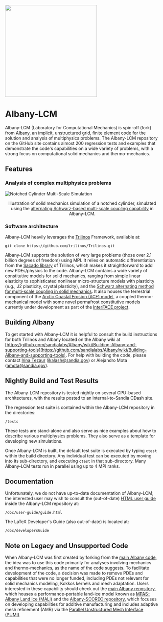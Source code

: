 <img src="https://github.com/sandialabs/LCM/blob/main/wiki/albany_lcm.png" width="300">

# Albany-LCM

Albany-LCM (Laboratory for Computational Mechanics) is spin-off (fork) from <a href = "https://github.com/sandialabs/Albany">Albany</a>, an implicit, unstructured grid, finite element code for the solution and analysis of multiphysics problems. The Albany-LCM repository 
on the GitHub site contains almost 200 regression tests and examples
that demonstrate the code's capabilities on a wide variety of problems, with a strong focus on computational 
solid mechanics and thermo-mechanics.

## Features

### Analysis of complex multiphysics problems


![Notched Cylinder Multi-Scale Simulation](https://github.com/sandialabs/LCM/blob/main/wiki/lcm_image_notched_cylinder.png)
<center> Illustration of solid mechanics simulation of a notched cylinder, simulated using the <a href="https://onlinelibrary.wiley.com/doi/10.1002/nme.6982">alternating Schwarz-based multi-scale coupling capability</a> in Albany-LCM. </center>
	

### Software architecture

Albany-LCM heavily leverages the [Trilinos](https://trilinos.org) Framework, available at:

	git clone https://github.com/trilinos/Trilinos.git

Albany-LCM supports the solution of very large problems (those over 2.1 billion degrees of freedom) using MPI.
It relies on automatic differentiation from the <a href="https://trilinos.github.io/sacado.html">Sacado library</a> of Trilinos, which makes it straightforward to add
new PDEs/physics to the code.  Albany-LCM contains a wide variety of constitutive models for solid mechanics, 
ranging from simple linear elasticity to sophisticated nonlinear micro-structure models with plasticity (e.g., J2 plasticity, crystal plasticity), and the <a href="https://onlinelibrary.wiley.com/doi/10.1002/nme.6982">Schwarz alternating method for multi-scale coupling in solid mechanics</a>.  It also houses the terrestrial component of the <a href="https://www.sciencedirect.com/science/article/pii/S0377042721001527?via%3Dihub">Arctic Coastal Erosion (ACE) model</a>, a coupled thermo-mechanical model with 
some novel permafrost constitutive models currently under 
development as part of the <a href="https://climatemodeling.science.energy.gov/projects/interface-interdisciplinary-research-arctic-coastal-environments">InterFACE project</a>.

## Building Albany

To get started with Albany-LCM it is helpful to consult the
build instructions for both Trilinos and Albany located on the Albany wiki at
[https://github.com/sandialabs/Albany/wiki/Building-Albany-and-supporting-tools](https://github.com/sandialabs/Albany/wiki/Building-Albany-and-supporting-tools).
For help with building the code, please contact <a href = www.sandia.gov/~ikalash>Irina Tezaur</a> (ikalash@sandia.gov) or Alejandro 
Mota (amota@sandia.gov).  

## Nightly Build and Test Results

The Albany-LCM repository is tested nightly on several CPU-based architectures, with the 
results posted to an internal-to-Sandia CDash site.

The regression test suite is contained within the Albany-LCM repository in the directories:

	/tests

These tests are stand-alone and also serve as nice examples about how to describe various multiphysics problems.
They also serve as a template for developing new simulations.

Once Albany-LCM is built, the default test suite is executed by typing `ctest`
within the build directory. Any individual test can be executed by
moving into its sub-directory, and executing `ctest` in that
sub-directory. Many Albany-LCM tests run in parallel using up to 4 MPI ranks.

## Documentation

Unfortunately, we do not have up-to-date documentation of Albany-LCM; 
the interested user may wish to consult the (out-of-date) [HTML user guide](http://sandialabs.github.io/Albany/user-guide/guide.html) inside the Albany-LCM repository at:

	/doc/user-guide/guide.html

The LaTeX Developer's Guide (also out-of-date) is located at:

	/doc/developersGuide


## Note on Legacy and Unsupported Code

When Albany-LCM was first created by forking from the <a href="https://github.com/sandialabs/Albany">main Albany code</a>, the idea
was to use this code primarily for analyses involving mechanics and thermo-mechanics, 
as the name of the code suggests.  To facilitate development of the code, a decision
was made to remove PDEs and capabilities that were no longer funded, including 
 PDEs not relevant for solid mechanics modeling, Kokkos kernels and mesh adaptation.  Users interested in these capability
should check out the <a href="https://github.com/sandialabs/Albany">main Albany repository</a>, which houses a performance-portable land-ice model
known as <a href="https://mpas-dev.github.io/land_ice/land_ice.html">MPAS-Albany Land Ice (MALI)</a> and the <a href="https://github.com/scorec/Albany">Albany-SCOREC repository</a>, which focuses on 
developing capabilities for additive manufacturing and includes adaptive mesh refinement (AMR) via 
the <a href="https://scorec.rpi.edu/pumi/">Parallel Unstructured Mesh Interface (PUMI)</a>.  
